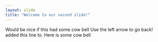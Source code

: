 ```yaml
---
layout: slide
title: "Welcome to our second slide!"
---
```

Would be nice if this had some cow bell
Use the left arrow to go back!
added this line to.
Here is some cow bell
